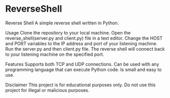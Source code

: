 # ReverseShell
Reverse Shell
A simple reverse shell written in Python.

Usage
Clone the repository to your local machine.
Open the reverse_shell(server.py and client.py) file in a text editor.
Change the HOST and PORT variables to the IP address and port of your listening machine.
Run the server.py  and then client.py file.
The reverse shell will connect back to your listening machine on the specified port.

Features
Supports both TCP and UDP connections.
Can be used with any programming language that can execute Python code.
Is small and easy to use.

Disclaimer
This project is for educational purposes only. Do not use this project for illegal or malicious purposes.

